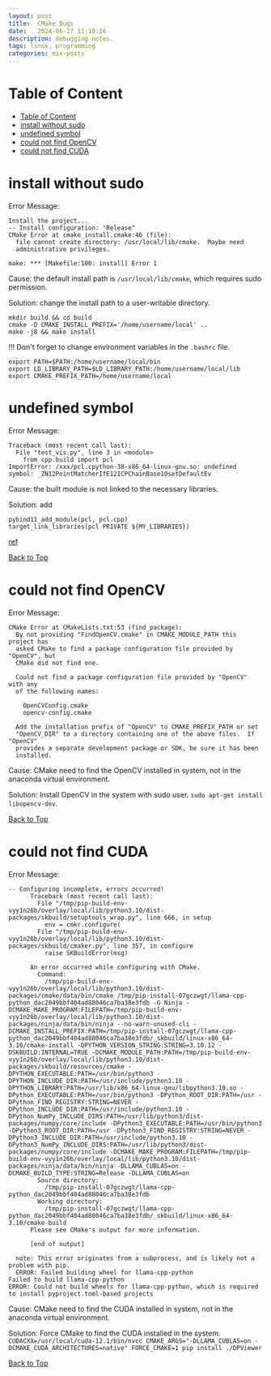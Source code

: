 ```yaml
---
layout: post
title:  CMake Bugs
date:   2024-06-27 11:10:16
description: debugging notes.
tags: linux, programming
categories: mix-posts
---
```


# Table of Content
- [Table of Content](#table-of-content)
- [install without sudo](#install-without-sudo)
- [undefined symbol](#undefined-symbol)
- [could not find OpenCV](#could-not-find-opencv)
- [could not find CUDA](#could-not-find-cuda)

# install without sudo
Error Message: 
```
Install the project...
-- Install configuration: "Release"
CMake Error at cmake_install.cmake:46 (file):
  file cannot create directory: /usr/local/lib/cmake.  Maybe need
  administrative privileges.

make: *** [Makefile:100: install] Error 1
```

Cause: the default install path is `/usr/local/lib/cmake`, which requires sudo permission.

Solution: change the install path to a user-writable directory.
```
mkdir build && cd build
cmake -D CMAKE_INSTALL_PREFIX='/home/username/local' ..
make -j8 && make install
```

!!! Don't forget to change environment variables in the `.bashrc` file.
```
export PATH=$PATH:/home/username/local/bin 
export LD_LIBRARY_PATH=$LD_LIBRARY_PATH:/home/username/local/lib 
export CMAKE_PREFIX_PATH=/home/username/local
```


# undefined symbol
Error Message: 
```
Traceback (most recent call last):
  File "test_vis.py", line 3 in <module>
    from cpp.build import pcl
ImportError: /xxx/pcl.cpython-38-x86_64-linux-gnu.so: undefined symbol: _ZN12PointMatcherIfE12ICPChainBase10setDefaultEv
```

Cause: the built module is not linked to the necessary libraries.

Solution: add
```
pybind11_add_module(pcl, pcl.cpp)
target_link_libraries(pcl PRIVATE ${MY_LIBRARIES})
```

[ref](https://github.com/pybind/pybind11/issues/1403)


[Back to Top](#table-of-content)


# could not find OpenCV
Error Message: 
```
CMake Error at CMakeLists.txt:53 (find_package):
  By not providing "FindOpenCV.cmake" in CMAKE_MODULE_PATH this project has
  asked CMake to find a package configuration file provided by "OpenCV", but
  CMake did not find one.

  Could not find a package configuration file provided by "OpenCV" with any
  of the following names:

    OpenCVConfig.cmake
    opencv-config.cmake

  Add the installation prefix of "OpenCV" to CMAKE_PREFIX_PATH or set
  "OpenCV_DIR" to a directory containing one of the above files.  If "OpenCV"
  provides a separate development package or SDK, be sure it has been
  installed.
```

Cause: CMake need to find the OpenCV installed in system, not in the anaconda virtual environment.

Solution: Install OpenCV in the system with sudo user.
`sudo apt-get install libopencv-dev`.

[Back to Top](#table-of-content)


# could not find CUDA
Error Message: 
```
-- Configuring incomplete, errors occurred!
      Traceback (most recent call last):
        File "/tmp/pip-build-env-vyy1n26b/overlay/local/lib/python3.10/dist-packages/skbuild/setuptools_wrap.py", line 666, in setup
          env = cmkr.configure(
        File "/tmp/pip-build-env-vyy1n26b/overlay/local/lib/python3.10/dist-packages/skbuild/cmaker.py", line 357, in configure
          raise SKBuildError(msg)
      
      An error occurred while configuring with CMake.
        Command:
          /tmp/pip-build-env-vyy1n26b/overlay/local/lib/python3.10/dist-packages/cmake/data/bin/cmake /tmp/pip-install-07gczwgt/llama-cpp-python_dac2049bbf404ad88046ca7ba38e3fdb -G Ninja -DCMAKE_MAKE_PROGRAM:FILEPATH=/tmp/pip-build-env-vyy1n26b/overlay/local/lib/python3.10/dist-packages/ninja/data/bin/ninja --no-warn-unused-cli -DCMAKE_INSTALL_PREFIX:PATH=/tmp/pip-install-07gczwgt/llama-cpp-python_dac2049bbf404ad88046ca7ba38e3fdb/_skbuild/linux-x86_64-3.10/cmake-install -DPYTHON_VERSION_STRING:STRING=3.10.12 -DSKBUILD:INTERNAL=TRUE -DCMAKE_MODULE_PATH:PATH=/tmp/pip-build-env-vyy1n26b/overlay/local/lib/python3.10/dist-packages/skbuild/resources/cmake -DPYTHON_EXECUTABLE:PATH=/usr/bin/python3 -DPYTHON_INCLUDE_DIR:PATH=/usr/include/python3.10 -DPYTHON_LIBRARY:PATH=/usr/lib/x86_64-linux-gnu/libpython3.10.so -DPython_EXECUTABLE:PATH=/usr/bin/python3 -DPython_ROOT_DIR:PATH=/usr -DPython_FIND_REGISTRY:STRING=NEVER -DPython_INCLUDE_DIR:PATH=/usr/include/python3.10 -DPython_NumPy_INCLUDE_DIRS:PATH=/usr/lib/python3/dist-packages/numpy/core/include -DPython3_EXECUTABLE:PATH=/usr/bin/python3 -DPython3_ROOT_DIR:PATH=/usr -DPython3_FIND_REGISTRY:STRING=NEVER -DPython3_INCLUDE_DIR:PATH=/usr/include/python3.10 -DPython3_NumPy_INCLUDE_DIRS:PATH=/usr/lib/python3/dist-packages/numpy/core/include -DCMAKE_MAKE_PROGRAM:FILEPATH=/tmp/pip-build-env-vyy1n26b/overlay/local/lib/python3.10/dist-packages/ninja/data/bin/ninja -DLLAMA_CUBLAS=on -DCMAKE_BUILD_TYPE:STRING=Release -DLLAMA_CUBLAS=on
        Source directory:
          /tmp/pip-install-07gczwgt/llama-cpp-python_dac2049bbf404ad88046ca7ba38e3fdb
        Working directory:
          /tmp/pip-install-07gczwgt/llama-cpp-python_dac2049bbf404ad88046ca7ba38e3fdb/_skbuild/linux-x86_64-3.10/cmake-build
      Please see CMake's output for more information.
      
      [end of output]
  
  note: This error originates from a subprocess, and is likely not a problem with pip.
  ERROR: Failed building wheel for llama-cpp-python
Failed to build llama-cpp-python
ERROR: Could not build wheels for llama-cpp-python, which is required to install pyproject.toml-based projects
```

Cause: CMake need to find the CUDA installed in system, not in the anaconda virtual environment.

Solution: Force CMake to find the CUDA installed in the system.
`CUDACXX=/usr/local/cuda-12.1/bin/nvcc CMAKE_ARGS="-DLLAMA_CUBLAS=on -DCMAKE_CUDA_ARCHITECTURES=native" FORCE_CMAKE=1 pip install ./DPViewer`

[Back to Top](#table-of-content)
